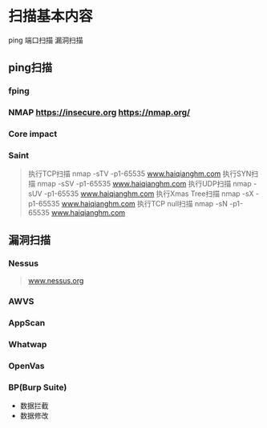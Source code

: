 # 扫描基本内容
ping 
端口扫描
漏洞扫描
## ping扫描
### fping
### NMAP  https://insecure.org  https://nmap.org/
### Core impact
### Saint
> 执行TCP扫描
nmap -sTV -p1-65535 www.haiqianghm.com
> 执行SYN扫描
nmap -sSV -p1-65535 www.haiqianghm.com
> 执行UDP扫描
nmap -sUV -p1-65535 www.haiqianghm.com
> 执行Xmas Tree扫描
nmap -sX -p1-65535 www.haiqianghm.com
> 执行TCP null扫描
nmap -sN -p1-65535 www.haiqianghm.com

## 漏洞扫描
### Nessus
> www.nessus.org
### AWVS
### AppScan
### Whatwap
### OpenVas
### BP(Burp Suite)
- 数据拦截
- 数据修改
